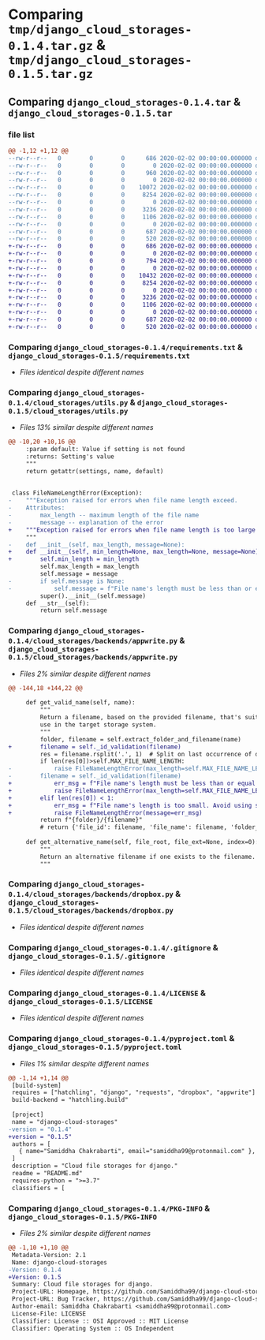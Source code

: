 # Comparing `tmp/django_cloud_storages-0.1.4.tar.gz` & `tmp/django_cloud_storages-0.1.5.tar.gz`

## Comparing `django_cloud_storages-0.1.4.tar` & `django_cloud_storages-0.1.5.tar`

### file list

```diff
@@ -1,12 +1,12 @@
--rw-r--r--   0        0        0      686 2020-02-02 00:00:00.000000 django_cloud_storages-0.1.4/requirements.txt
--rw-r--r--   0        0        0        0 2020-02-02 00:00:00.000000 django_cloud_storages-0.1.4/cloud_storages/__init__.py
--rw-r--r--   0        0        0      960 2020-02-02 00:00:00.000000 django_cloud_storages-0.1.4/cloud_storages/utils.py
--rw-r--r--   0        0        0        0 2020-02-02 00:00:00.000000 django_cloud_storages-0.1.4/cloud_storages/backends/__init__.py
--rw-r--r--   0        0        0    10072 2020-02-02 00:00:00.000000 django_cloud_storages-0.1.4/cloud_storages/backends/appwrite.py
--rw-r--r--   0        0        0     8254 2020-02-02 00:00:00.000000 django_cloud_storages-0.1.4/cloud_storages/backends/dropbox.py
--rw-r--r--   0        0        0        0 2020-02-02 00:00:00.000000 django_cloud_storages-0.1.4/tests/__init__.py
--rw-r--r--   0        0        0     3236 2020-02-02 00:00:00.000000 django_cloud_storages-0.1.4/.gitignore
--rw-r--r--   0        0        0     1106 2020-02-02 00:00:00.000000 django_cloud_storages-0.1.4/LICENSE
--rw-r--r--   0        0        0        0 2020-02-02 00:00:00.000000 django_cloud_storages-0.1.4/README.md
--rw-r--r--   0        0        0      687 2020-02-02 00:00:00.000000 django_cloud_storages-0.1.4/pyproject.toml
--rw-r--r--   0        0        0      520 2020-02-02 00:00:00.000000 django_cloud_storages-0.1.4/PKG-INFO
+-rw-r--r--   0        0        0      686 2020-02-02 00:00:00.000000 django_cloud_storages-0.1.5/requirements.txt
+-rw-r--r--   0        0        0        0 2020-02-02 00:00:00.000000 django_cloud_storages-0.1.5/cloud_storages/__init__.py
+-rw-r--r--   0        0        0      794 2020-02-02 00:00:00.000000 django_cloud_storages-0.1.5/cloud_storages/utils.py
+-rw-r--r--   0        0        0        0 2020-02-02 00:00:00.000000 django_cloud_storages-0.1.5/cloud_storages/backends/__init__.py
+-rw-r--r--   0        0        0    10432 2020-02-02 00:00:00.000000 django_cloud_storages-0.1.5/cloud_storages/backends/appwrite.py
+-rw-r--r--   0        0        0     8254 2020-02-02 00:00:00.000000 django_cloud_storages-0.1.5/cloud_storages/backends/dropbox.py
+-rw-r--r--   0        0        0        0 2020-02-02 00:00:00.000000 django_cloud_storages-0.1.5/tests/__init__.py
+-rw-r--r--   0        0        0     3236 2020-02-02 00:00:00.000000 django_cloud_storages-0.1.5/.gitignore
+-rw-r--r--   0        0        0     1106 2020-02-02 00:00:00.000000 django_cloud_storages-0.1.5/LICENSE
+-rw-r--r--   0        0        0        0 2020-02-02 00:00:00.000000 django_cloud_storages-0.1.5/README.md
+-rw-r--r--   0        0        0      687 2020-02-02 00:00:00.000000 django_cloud_storages-0.1.5/pyproject.toml
+-rw-r--r--   0        0        0      520 2020-02-02 00:00:00.000000 django_cloud_storages-0.1.5/PKG-INFO
```

### Comparing `django_cloud_storages-0.1.4/requirements.txt` & `django_cloud_storages-0.1.5/requirements.txt`

 * *Files identical despite different names*

### Comparing `django_cloud_storages-0.1.4/cloud_storages/utils.py` & `django_cloud_storages-0.1.5/cloud_storages/utils.py`

 * *Files 13% similar despite different names*

```diff
@@ -10,20 +10,16 @@
     :param default: Value if setting is not found
     :returns: Setting's value
     """
     return getattr(settings, name, default)
 
 
 class FileNameLengthError(Exception):
-    """Exception raised for errors when file name length exceed.
-    Attributes:
-        max_length -- maximum length of the file name
-        message -- explanation of the error
+    """Exception raised for errors when file name length is too large or too small.
     """
-    def __init__(self, max_length, message=None):
+    def __init__(self, min_length=None, max_length=None, message=None):
+        self.min_length = min_length
         self.max_length = max_length
         self.message = message
-        if self.message is None:
-            self.message = f"File name's length must be less than or equal to {max_length}."
         super().__init__(self.message)
     def __str__(self):
         return self.message
```

### Comparing `django_cloud_storages-0.1.4/cloud_storages/backends/appwrite.py` & `django_cloud_storages-0.1.5/cloud_storages/backends/appwrite.py`

 * *Files 2% similar despite different names*

```diff
@@ -144,18 +144,22 @@
 
     def get_valid_name(self, name):
         """
         Return a filename, based on the provided filename, that's suitable for
         use in the target storage system.
         """
         folder, filename = self.extract_folder_and_filename(name)
+        filename = self._id_validation(filename)
         res = filename.rsplit('.', 1)  # Split on last occurrence of delimiter
         if len(res[0])>self.MAX_FILE_NAME_LENGTH:
-            raise FileNameLengthError(max_length=self.MAX_FILE_NAME_LENGTH)
-        filename = self._id_validation(filename)
+            err_msg = f"File name's length must be less than or equal to {self.MAX_FILE_NAME_LENGTH}."
+            raise FileNameLengthError(max_length=self.MAX_FILE_NAME_LENGTH, message=err_msg)
+        elif len(res[0]) < 1:
+            err_msg = f"File name's length is too small. Avoid using special characters in file name, and file name should not start with underscore."
+            raise FileNameLengthError(message=err_msg)
         return f"{folder}/{filename}"
         # return {'file_id': filename, 'file_name': filename, 'folder_id': folder, 'folder_name': folder}
 
     def get_alternative_name(self, file_root, file_ext=None, index=0):
         """
         Return an alternative filename if one exists to the filename.
         """
```

### Comparing `django_cloud_storages-0.1.4/cloud_storages/backends/dropbox.py` & `django_cloud_storages-0.1.5/cloud_storages/backends/dropbox.py`

 * *Files identical despite different names*

### Comparing `django_cloud_storages-0.1.4/.gitignore` & `django_cloud_storages-0.1.5/.gitignore`

 * *Files identical despite different names*

### Comparing `django_cloud_storages-0.1.4/LICENSE` & `django_cloud_storages-0.1.5/LICENSE`

 * *Files identical despite different names*

### Comparing `django_cloud_storages-0.1.4/pyproject.toml` & `django_cloud_storages-0.1.5/pyproject.toml`

 * *Files 1% similar despite different names*

```diff
@@ -1,14 +1,14 @@
 [build-system]
 requires = ["hatchling", "django", "requests", "dropbox", "appwrite"]
 build-backend = "hatchling.build"
 
 [project]
 name = "django-cloud-storages"
-version = "0.1.4"
+version = "0.1.5"
 authors = [
   { name="Samiddha Chakrabarti", email="samiddha99@protonmail.com" },
 ]
 description = "Cloud file storages for django."
 readme = "README.md"
 requires-python = ">=3.7"
 classifiers = [
```

### Comparing `django_cloud_storages-0.1.4/PKG-INFO` & `django_cloud_storages-0.1.5/PKG-INFO`

 * *Files 2% similar despite different names*

```diff
@@ -1,10 +1,10 @@
 Metadata-Version: 2.1
 Name: django-cloud-storages
-Version: 0.1.4
+Version: 0.1.5
 Summary: Cloud file storages for django.
 Project-URL: Homepage, https://github.com/Samiddha99/django-cloud-storages
 Project-URL: Bug Tracker, https://github.com/Samiddha99/django-cloud-storages/issues
 Author-email: Samiddha Chakrabarti <samiddha99@protonmail.com>
 License-File: LICENSE
 Classifier: License :: OSI Approved :: MIT License
 Classifier: Operating System :: OS Independent
```

